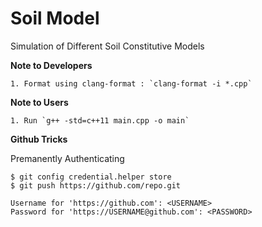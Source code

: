 # Soil Model
Simulation of Different Soil Constitutive Models

**Note to Developers**

	1. Format using clang-format : `clang-format -i *.cpp`

**Note to Users**

	1. Run `g++ -std=c++11 main.cpp -o main`

**Github Tricks**

Premanently Authenticating

	$ git config credential.helper store
	$ git push https://github.com/repo.git

	Username for 'https://github.com': <USERNAME>
	Password for 'https://USERNAME@github.com': <PASSWORD>
